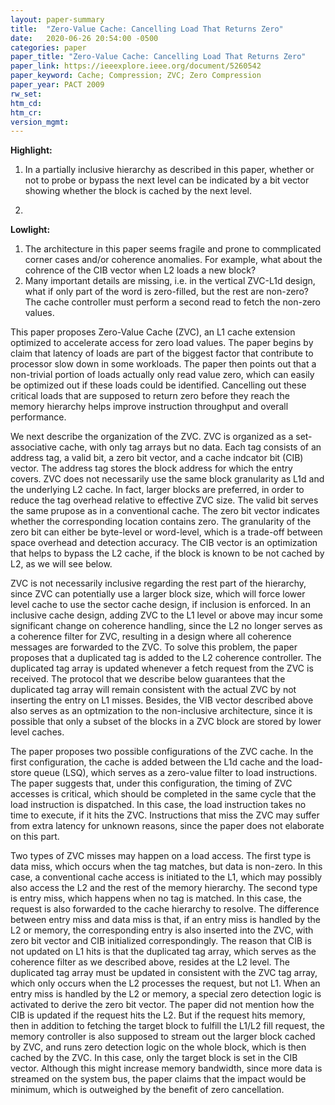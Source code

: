 ```yaml
---
layout: paper-summary
title:  "Zero-Value Cache: Cancelling Load That Returns Zero"
date:   2020-06-26 20:54:00 -0500
categories: paper
paper_title: "Zero-Value Cache: Cancelling Load That Returns Zero"
paper_link: https://ieeexplore.ieee.org/document/5260542
paper_keyword: Cache; Compression; ZVC; Zero Compression
paper_year: PACT 2009
rw_set:
htm_cd:
htm_cr:
version_mgmt:
---
```


**Highlight:**

1. In a partially inclusive hierarchy as described in this paper, whether or not to probe or bypass the next level
   can be indicated by a bit vector showing whether the block is cached by the next level.

2. 

**Lowlight:**

1. The architecture in this paper seems fragile and prone to commplicated corner cases and/or coherence anomalies.
   For example, what about the cohrence of the CIB vector when L2 loads a new block?
2. Many important details are missing, i.e. in the vertical ZVC-L1d design, what if only part of the word is zero-filled, 
   but the rest are non-zero? The cache controller must perform a second read to fetch the non-zero values.

This paper proposes Zero-Value Cache (ZVC), an L1 cache extension optimized to accelerate access for zero load values. 
The paper begins by claim that latency of loads are part of the biggest factor that contribute to processor slow down
in some workloads. The paper then points out that a non-trivial portion of loads actually only read value zero, which can
easily be optimized out if these loads could be identified. Cancelling out these critical loads that are supposed to
return zero before they reach the memory hierarchy helps improve instruction throughput and overall performance.

We next describe the organization of the ZVC. ZVC is organized as a set-associative cache, with only tag arrays but no
data. Each tag consists of an address tag, a valid bit, a zero bit vector, and a cache indcator bit (CIB) vector.
The address tag stores the block address for which the entry covers. ZVC does not necessarily use the same block
granularity as L1d and the underlying L2 cache. In fact, larger blocks are preferred, in order to reduce the tag overhead 
relative to effective ZVC size. The valid bit serves the same prupose as in a conventional cache. The zero bit vector 
indicates whether the corresponding location contains zero. The granularity of the zero bit can either be byte-level
or word-level, which is a trade-off between space overhead and detection accuracy. The CIB vector is an optimization
that helps to bypass the L2 cache, if the block is known to be not cached by L2, as we will see below.

ZVC is not necessarily inclusive regarding the rest part of the hierarchy, since ZVC can potentially use a larger block
size, which will force lower level cache to use the sector cache design, if inclusion is enforced. 
In an inclusive cache design, adding ZVC to the L1 level or above may incur some significant change on coherence handling, 
since the L2 no longer serves as a coherence filter for ZVC, resulting in a design where all coherence messages are 
forwarded to the ZVC. 
To solve this problem, the paper proposes that a duplicated tag is added to the L2 coherence controller. The duplicated 
tag array is updated whenever a fetch request from the ZVC is received. The protocol that we describe below guarantees 
that the duplicated tag array will remain consistent with the actual ZVC by not inserting the entry on L1 misses. Besides, 
the VIB vector described above also serves as an optmization to the non-inclusive architecture, since it is possible that 
only a subset of the blocks in a ZVC block are stored by lower level caches.

The paper proposes two possible configurations of the ZVC cache. In the first configuration, the cache is added between
the L1d cache and the load-store queue (LSQ), which serves as a zero-value filter to load instructions. The paper 
suggests that, under this configuration, the timing of ZVC accesses is critical, which should be completed in the same 
cycle that the load instruction is dispatched. In this case, the load instruction takes no time to execute, if it hits
the ZVC. Instructions that miss the ZVC may suffer from extra latency for unknown reasons, since the paper does not
elaborate on this part. 

Two types of ZVC misses may happen on a load access. The first type is data miss, which occurs when the tag matches,
but data is non-zero. In this case, a conventional cache access is initiated to the L1, which may possibly also 
access the L2 and the rest of the memory hierarchy. The second type is entry miss, which happens when no tag is matched.
In this case, the request is also forwarded to the cache hierarchy to resolve. The difference between entry miss
and data miss is that, if an entry miss is handled by the L2 or memory, the corresponding entry is also inserted into
the ZVC, with zero bit vector and CIB initialized correspondingly. The reason that CIB is not updated on L1 hits is 
that the duplicated tag array, which serves as the coherence filter as we described above, resides at the L2 level.
The duplicated tag array must be updated in consistent with the ZVC tag array, which only occurs when the L2 processes
the request, but not L1.
When an entry miss is handled by the L2 or memory, a special zero detection logic is activated to derive the zero bit 
vector. The paper did not mention how the CIB is updated if the request hits the L2. But if the request hits memory,
then in addition to fetching the target block to fulfill the L1/L2 fill request, the memory controller is also supposed 
to stream out the larger block cached by ZVC, and runs zero detection logic on the whole block, which is then
cached by the ZVC. In this case, only the target block is set in the CIB vector.
Although this might increase memory bandwidth, since more data is streamed on the system bus, the paper claims that the
impact would be minimum, which is outweighed by the benefit of zero cancellation.
